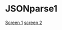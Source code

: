 JSONparse1
==========
[Screen 1](https://github.com/RahulM1987/JSONparse1/blob/master/enter%20name.png)
[screen 2](https://github.com/RahulM1987/JSONparse1/blob/master/result.png)
